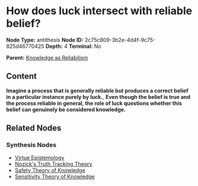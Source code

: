 # How does luck intersect with reliable belief?

**Node Type:** antithesis
**Node ID:** 2c75c809-3b2e-4d4f-9c75-825d46770425
**Depth:** 4
**Terminal:** No

**Parent:** [Knowledge as Reliabilism](knowledge-as-reliabilism-synthesis-a617ab6c-7277-4d7f-92f9-a331831269d0.md)

## Content

**Imagine a process that is generally reliable but produces a correct belief in a particular instance purely by luck.**, **Even though the belief is true and the process reliable in general, the role of luck questions whether this belief can genuinely be considered knowledge.**

## Related Nodes

### Synthesis Nodes

- [Virtue Epistemology](virtue-epistemology-synthesis-e0dbeacb-d820-40b4-b987-4c03eac3906a.md)
- [Nozick's Truth Tracking Theory](nozicks-truth-tracking-theory-synthesis-4706774b-5465-4ee3-bf58-7e535f4b18c1.md)
- [Safety Theory of Knowledge](safety-theory-of-knowledge-synthesis-a72c380c-c565-4cdf-a10e-8943d65da5f5.md)
- [Sensitivity Theory of Knowledge](sensitivity-theory-of-knowledge-synthesis-9bed66f3-759f-4703-ad75-855178aa53ed.md)

